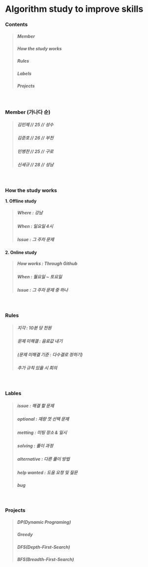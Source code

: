 # Algorithm study to improve skills

### Contents
> ##### Member
> ##### How the study works
> ##### Rules
> ##### Labels
> ##### Projects

<br>

### Member (가나다 순)
> ##### 김민제 // 25 // 성수
> ##### 김준호 // 26 // 부천
> ##### 민병찬 // 25 // 구로
> ##### 신세규 // 28 // 성남

<br>

### How the study works
__1. Offline study__
> ##### Where : 강남
> ##### When : 일요일 4시
> ##### Issue : 그 주차 문제
__2. Online study__
> ##### How works : Through Github
> ##### When : 월요일 ~ 토요일
> ##### Issue : 그 주차 문제 중 하나

<br>

### Rules
> ##### 지각 : 10분 당 천원
> ##### 문제 미해결 : 음료값 내기
> ##### (문제 미해결 기준 : 다수결로 정하기)
> ##### 추가 규칙 있을 시 회의

<br>

### Lables
> ##### issue : 해결 할 문제 
> ##### optional : 재량 껏 선택 문제
> ##### metting : 미팅 장소 & 일시
> ##### solving : 풀이 과정
> ##### alternative : 다른 풀이 방법
> ##### help wanted : 도움 요청 및 질문
> ##### bug

<br>

### Projects
> ##### DP(Dynamic Programing)
> ##### Greedy
> ##### DFS(Depth-First-Search)
> ##### BFS(Breadth-First-Search)
